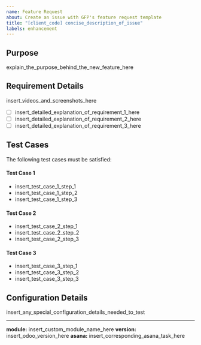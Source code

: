 ```yaml
---
name: Feature Request
about: Create an issue with GFP's feature request template
title: "[client_code] concise_description_of_issue"
labels: enhancement
--- 
```


## Purpose

explain_the_purpose_behind_the_new_feature_here

## Requirement Details

insert_videos_and_screenshots_here

- [ ] insert_detailed_explanation_of_requirement_1_here
- [ ] insert_detailed_explanation_of_requirement_2_here
- [ ] insert_detailed_explanation_of_requirement_3_here

## Test Cases
The following test cases must be satisfied:

#### Test Case 1
- insert_test_case_1_step_1
- insert_test_case_1_step_2
- insert_test_case_1_step_3

#### Test Case 2
- insert_test_case_2_step_1
- insert_test_case_2_step_2
- insert_test_case_2_step_3

#### Test Case 3
- insert_test_case_3_step_1
- insert_test_case_3_step_2
- insert_test_case_3_step_3

## Configuration Details

insert_any_special_configuration_details_needed_to_test


---

**module:** insert_custom_module_name_here
**version:** insert_odoo_version_here
**asana:** insert_corresponding_asana_task_here
